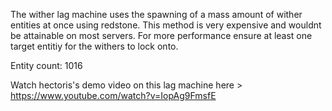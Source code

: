 The wither lag machine uses the spawning of a mass amount of wither entities at once using redstone. This method is very expensive and
wouldnt be attainable on most servers. For more performance ensure at least one target entitiy for the withers to lock onto. 

Entity count: 1016

Watch hectoris's demo video on this lag machine here > https://www.youtube.com/watch?v=IopAg9FmsfE
